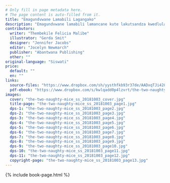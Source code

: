 ```yaml
---
# Only fill in page metadata here.
# The page content is auto-filled from it.
title: "Emagundvwane Lamabili Lagangako"
description: "Emagundvwane lamabili lamancane kute lakutsandza kwedlula kungena etinkhingeni. Ingabe atawentani futsi?"
contributors:
  writer: "Thembekile Felicia Malibe"
  illustrator: "Gerda Smit"
  designer: "Jennifer Jacobs"
  editor: "Jocelyn Newmarch"
  publisher: "Abantwana Publishing"
  other: ""
original-language: "Siswati"
price:
  default: ""
  en: ""
links:
  source-files: "https://www.dropbox.com/sh/yysthfkb93r37de/AADxqTJi4285WTKWpWRua0Pda?dl=0"
  pdf-ebook: "https://www.dropbox.com/s/kwlqadd0p4lzvrt/the-two-naughty-mice_ss_20181003.pdf?dl=0"
images:
  cover: "the-two-naughty-mice_ss_20181003_cover.jpg"
  title-page: "the-two-naughty-mice_ss_20181003_page1.jpg"
  dps-1: "the-two-naughty-mice_ss_20181003_page2.jpg"
  dps-2: "the-two-naughty-mice_ss_20181003_page3.jpg"
  dps-3: "the-two-naughty-mice_ss_20181003_page4.jpg"
  dps-4: "the-two-naughty-mice_ss_20181003_page5.jpg"
  dps-5: "the-two-naughty-mice_ss_20181003_page6.jpg"
  dps-6: "the-two-naughty-mice_ss_20181003_page7.jpg"
  dps-7: "the-two-naughty-mice_ss_20181003_page8.jpg"
  dps-8: "the-two-naughty-mice_ss_20181003_page9.jpg"
  dps-9: "the-two-naughty-mice_ss_20181003_page10.jpg"
  dps-10: "the-two-naughty-mice_ss_20181003_page11.jpg"
  dps-11: "the-two-naughty-mice_ss_20181003_page12.jpg"
  copyright-page: "the-two-naughty-mice_ss_20181003_page13.jpg"
---
```


{% include book-page.html %}





